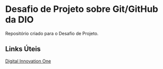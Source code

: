 # Desafio de Projeto sobre Git/GitHub da DIO
Repositório criado para o Desafio de Projeto.

## Links Úteis
[Digital Innovation One](https://www.dio.me/sign-in)
